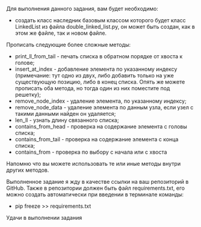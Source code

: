 
Для выполнения данного задания, вам будет необходимо:

- создать класс наследник базовым классом которого будет класс LinkedList из файла double_linked_list.py, он может быть 
создан, как в этом же файле, так и новом файле.


Прописать следующие более сложные методы:

- print_ll_from_tail - печать списка в обратном порядке от хвоста к голове;
- insert_at_index - добавление элемента по указанному индексу
(примечание: тут одно из двух, либо добавить только на уже существующую позицию, либо в конец списка. 
Опять же можете прописать оба метода, но тогда один из них поместите под решетку);
- remove_node_index - удаление элемента, по указанному индексу;
- remove_node_data - удаление элемента по данным узла, если узел с такими данными найден он удаляется;
- len_ll - узнать длину связанного списка;
- contains_from_head - проверка на содержание элемента с головы списка;
- contains_from_tail - проверка на содержание элемента с конца списка;
- contains_from - проверка по выбору с начала или с хвоста

Напомню что вы можете использовать те или иные методы внутри других методов.


Выполненное задание я жду в качестве ссылки на ваш репозиторий в GitHub. Также в репозитории должен быть файл 
requirements.txt, его можно создать автоматически при введении в терминале команды: 
- pip freeze >> requirements.txt

Удачи в выполнении задания
